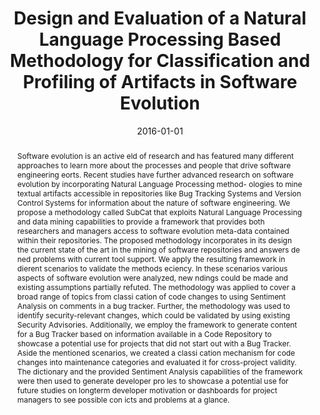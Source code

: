 ---
abstract: Software evolution is an active eld of research and has featured many different
  approaches to learn more about the processes and people that drive software engineering
  eorts. Recent studies have further advanced research on software evolution by incorporating
  Natural Language Processing method- ologies to mine textual artifacts accessible
  in repositories like Bug Tracking Systems and Version Control Systems for information
  about the nature of software engineering. We propose a methodology called SubCat
  that exploits Natural Language Processing and data mining capabilities to provide
  a framework that provides both researchers and managers access to software evolution
  meta-data contained within their repositories. The proposed methodology incorporates
  in its design the current state of the art in the mining of software repositories
  and answers de ned problems with current tool support. We apply the resulting framework
  in dierent scenarios to validate the methods eciency. In these scenarios various
  aspects of software evolution were analyzed, new ndings could be made and existing
  assumptions partially refuted. The methodology was applied to cover a broad range
  of topics from classi cation of code changes to using Sentiment Analysis on comments
  in a bug tracker. Further, the methodology was used to identify security-relevant
  changes, which could be validated by using existing Security Advisories. Additionally,
  we employ the framework to generate content for a Bug Tracker based on information
  available in a Code Repository to showcase a potential use for projects that did
  not start out with a Bug Tracker. Aside the mentioned scenarios, we created a classi
  cation mechanism for code changes into maintenance categories and evaluated it for
  cross-project validity. The dictionary and the provided Sentiment Analysis capabilities
  of the framework were then used to generate developer pro les to showcase a potential
  use for future studies on longterm developer motivation or dashboards for project
  managers to see possible con icts and problems at a glance.
authors:
- Andreas Mauczka
date: '2016-01-01'
featured: false
publication_types:
- '7'
publishDate: '2016-01-01'
title: Design and Evaluation of a Natural Language Processing Based Methodology for
  Classification and Profiling of Artifacts in Software Evolution
url_pdf: ''
---